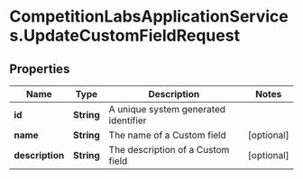 # CompetitionLabsApplicationServices.UpdateCustomFieldRequest

## Properties

Name | Type | Description | Notes
------------ | ------------- | ------------- | -------------
**id** | **String** | A unique system generated identifier | 
**name** | **String** | The name of a Custom field | [optional] 
**description** | **String** | The description of a Custom field | [optional] 


